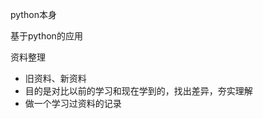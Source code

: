 python本身

基于python的应用





资料整理

- 旧资料、新资料
- 目的是对比以前的学习和现在学到的，找出差异，夯实理解
- 做一个学习过资料的记录



















